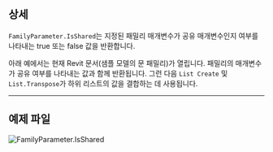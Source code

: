 ## 상세
`FamilyParameter.IsShared`는 지정된 패밀리 매개변수가 공유 매개변수인지 여부를 나타내는 true 또는 false 값을 반환합니다.

아래 예에서는 현재 Revit 문서(샘플 모델의 문 패밀리)가 열립니다. 패밀리의 매개변수가 공유 여부를 나타내는 값과 함께 반환됩니다. 그런 다음 `List Create` 및 `List.Transpose`가 하위 리스트의 값을 결합하는 데 사용됩니다.
___
## 예제 파일

![FamilyParameter.IsShared](./Revit.Elements.FamilyParameter.IsShared_img.jpg)
